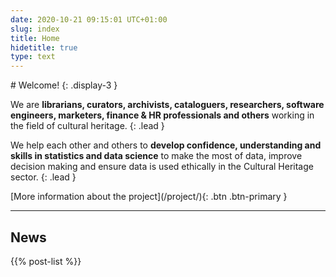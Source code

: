 ```yaml
---
date: 2020-10-21 09:15:01 UTC+01:00
slug: index
title: Home
hidetitle: true
type: text
---
```


<div class="jumbotron" markdown=1>
# Welcome! {: .display-3 }

We are **librarians, curators, archivists, cataloguers, researchers, software engineers, marketers, finance & HR professionals and others** working in the field of cultural heritage.
{: .lead }

We help each other and others to **develop confidence, understanding and skills in statistics and data science** to make the most of data, improve decision making and ensure data is used ethically in the Cultural Heritage sector.
{: .lead }

<div class="text-center" markdown="1">
[More information about the project](/project/){: .btn .btn-primary }
</div>
</div>

------------------------------------------------------------------------------

## News

{{% post-list %}}

